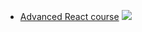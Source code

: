 * [Advanced React course](https://www.youtube.com/playlist?list=PL6dw1BPCcLC4n-4o-t1kQZH0NJeZtpmGp) ![](https://geps.dev/progress/0)
